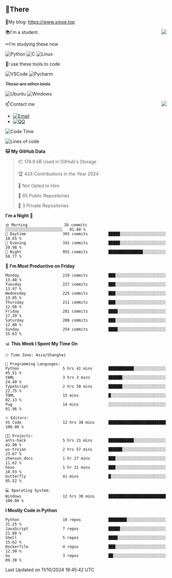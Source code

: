 
## 👏There

📰My blog: https://www.smoe.top

<img align="right" src="https://github-readme-stats.vercel.app/api/top-langs/?username=AkashiCoin"/>


📚I'm a student.

✏I'm studying these now

![Python](https://img.shields.io/badge/-Python-blue?style=flat-square&logo=Python&logoColor=fff)
![C](https://img.shields.io/badge/-C-585858?style=flat-square&logo=C&logoColor=fff)
![Linux](https://img.shields.io/badge/-Linux-black?style=flat-square&logo=Linux&logoColor=fff)

🔨I use these tools to code

![VSCode](https://img.shields.io/badge/-VSCode-blue?style=flat-square&logo=visualstudiocode&logoColor=fff)
![Pycharm](https://img.shields.io/badge/-Pycharm-green?style=flat-square&logo=pycharm&logoColor=fff)

 ~~These are other tools~~

![Ubuntu](https://img.shields.io/badge/-Ubuntu-orange?style=flat-square&logo=Ubuntu&logoColor=fff)
![Windows](https://img.shields.io/badge/-Windows-blue?style=flat-square&logo=Windows&logoColor=fff)

<img align="right" src="https://github-readme-stats.vercel.app/api?username=AkashiCoin" />


📫Contact me

* [![Email](https://img.shields.io/badge/Email-l1040186796@gmail.com-1?style=social&logoColor=fff)](mailto:l1040186796@gmail.com)
* [![QQ](https://img.shields.io/badge/QQ-1040186796-1?style=social&logoColor=fff)](tencent://AddContact/?fromId=45&fromSubId=1&subcmd=all&uin=1040186796&website=www.oicqzone.com)

<!--START_SECTION:waka-->
![Code Time](http://img.shields.io/badge/Code%20Time-1%2C349%20hrs%2012%20mins-blue)

![Lines of code](https://img.shields.io/badge/From%20Hello%20World%20I%27ve%20Written-324.5%20thousand%20lines%20of%20code-blue)

**🐱 My GitHub Data** 

> 📦 174.9 kB Used in GitHub's Storage 
 > 
> 🏆 424 Contributions in the Year 2024
 > 
> 🚫 Not Opted to Hire
 > 
> 📜 65 Public Repositories 
 > 
> 🔑 3 Private Repositories 
 > 
**I'm a Night 🦉** 

```text
🌞 Morning                26 commits          ░░░░░░░░░░░░░░░░░░░░░░░░░   01.60 % 
🌆 Daytime                303 commits         █████░░░░░░░░░░░░░░░░░░░░   18.65 % 
🌃 Evening                341 commits         █████░░░░░░░░░░░░░░░░░░░░   20.98 % 
🌙 Night                  955 commits         ███████████████░░░░░░░░░░   58.77 % 
```
📅 **I'm Most Productive on Friday** 

```text
Monday                   219 commits         ███░░░░░░░░░░░░░░░░░░░░░░   13.48 % 
Tuesday                  227 commits         ███░░░░░░░░░░░░░░░░░░░░░░   13.97 % 
Wednesday                225 commits         ███░░░░░░░░░░░░░░░░░░░░░░   13.85 % 
Thursday                 211 commits         ███░░░░░░░░░░░░░░░░░░░░░░   12.98 % 
Friday                   281 commits         ████░░░░░░░░░░░░░░░░░░░░░   17.29 % 
Saturday                 208 commits         ███░░░░░░░░░░░░░░░░░░░░░░   12.80 % 
Sunday                   254 commits         ████░░░░░░░░░░░░░░░░░░░░░   15.63 % 
```


📊 **This Week I Spent My Time On** 

```text
🕑︎ Time Zone: Asia/Shanghai

💬 Programming Languages: 
Python                   5 hrs 41 mins       ███████████░░░░░░░░░░░░░░   45.51 % 
YAML                     3 hrs 3 mins        ██████░░░░░░░░░░░░░░░░░░░   24.49 % 
TypeScript               2 hrs 50 mins       ██████░░░░░░░░░░░░░░░░░░░   22.75 % 
TOML                     15 mins             █░░░░░░░░░░░░░░░░░░░░░░░░   02.13 % 
Pug                      14 mins             ░░░░░░░░░░░░░░░░░░░░░░░░░   01.96 % 

🔥 Editors: 
VS Code                  12 hrs 30 mins      █████████████████████████   100.00 % 

🐱‍💻 Projects: 
ants-hack                5 hrs 21 mins       ███████████░░░░░░░░░░░░░░   42.90 % 
ws-trojan                2 hrs 57 mins       ██████░░░░░░░░░░░░░░░░░░░   23.67 % 
zhenxun_docs             1 hr 27 mins        ███░░░░░░░░░░░░░░░░░░░░░░   11.62 % 
hexo                     1 hr 21 mins        ███░░░░░░░░░░░░░░░░░░░░░░   10.93 % 
butterfly                41 mins             █░░░░░░░░░░░░░░░░░░░░░░░░   05.52 % 

💻 Operating System: 
Windows                  12 hrs 30 mins      █████████████████████████   100.00 % 
```

**I Mostly Code in Python** 

```text
Python                   10 repos            ████████░░░░░░░░░░░░░░░░░   31.25 % 
JavaScript               7 repos             █████░░░░░░░░░░░░░░░░░░░░   21.88 % 
Shell                    5 repos             ████░░░░░░░░░░░░░░░░░░░░░   15.62 % 
Dockerfile               4 repos             ███░░░░░░░░░░░░░░░░░░░░░░   12.50 % 
Go                       3 repos             ██░░░░░░░░░░░░░░░░░░░░░░░   09.38 % 
```




 Last Updated on 11/10/2024 18:45:42 UTC
<!--END_SECTION:waka-->
